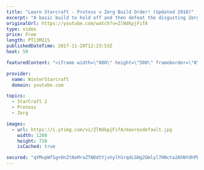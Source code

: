 ```yaml
---
title: "Learn Starcraft - Protoss v Zerg Build Order! (Updated 2018)"
excerpt: "A basic build to hold off and then defeat the disgusting Zerg! Meant for lower level players who have little direction, not for high level players looking for the dankest meta :) -- Watch live at https://www.twitch.tv/wintergaming"
originalUrl: https://youtube.com/watch?v=ZlNdkpjFifA
type: video
price: Free
length: PT13M21S
publishedDateTime: 2017-11-20T12:23:53Z
heat: 50

featuredContent: "<iframe width=\"800\" height=\"500\" frameborder=\"0\" src=\"https://www.youtube.com/embed/ZlNdkpjFifA\" allow=\"accelerometer; autoplay; encrypted-media; gyroscope; picture-in-picture\" allowfullscreen></iframe>"

provider:
  name: WinterStarcraft
  domain: youtube.com

topics:
  - StarCraft 2
  - Protoss
  - Zerg

images:
  - url: https://i.ytimg.com/vi/ZlNdkpjFifA/maxresdefault.jpg
    width: 1280
    height: 720
    isCached: true

secured: "qYMvpWfSg+0nZtNoMraZTNOdtYjshylhSrqdLGHg2Omlyl7HNcta2AhNYdhPBzuHkPP4UxPtuwoogr5CP7JX81imBx7Y0XMxnhN8tNopNHX+PkaP52l0i9W8cBkY1aMH5vKrfILktJ5rzvhRvGaxNQhEpaS0+2XYUrN1QoBQYjqgm6kVGUC+3rh0txG+ACL40emTy20Sdqwl5GWmcLv1T5BatxXvXqrDKFiSQzJnyttHJsvWxDPnoSY6fLYgrEeW6qsvicruCIOBtBQ5KQsxvfnVOm6jJf4c07Vbm+kWOgsLAt3oOVaPCisRkVdb6ho9p1c1ntQpIll+Dfc3vDRnra+hUa5c766YYxGLZJbxEsnNaSAdySWwJr/EMl2HJnLTP+47huOY/arMFYFnvbQYV5yGg/ZgZCln6rfUDAy5KWE=;seTeZ7pH7ozYlDiSbutfHQ=="
---
```


